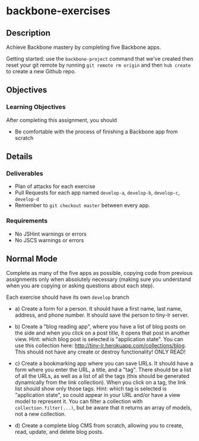 # backbone-exercises

## Description

Achieve Backbone mastery by completing five Backbone apps.

Getting started: use the `backbone-project` command that we've created then reset your git remote by running `git remote rm origin` and then `hub create` to create a new Github repo.

## Objectives

### Learning Objectives

After completing this assignment, you should

* Be comfortable with the process of finishing a Backbone app from scratch

## Details

### Deliverables

* Plan of attacks for each exercise
* Pull Requests for each app named `develop-a`, `develop-b`, `develop-c`, `develop-d`
* Remember to `git checkout master` between every app.

### Requirements

* No JSHint warnings or errors
* No JSCS warnings or errors

## Normal Mode
Complete as many of the five apps as possible, copying code from previous
assignments only when absolutely necessary (making sure you understand when you are copying or asking questions about each step).

Each exercise should have its own `develop` branch

* a) Create a form for a person. It should have a first name, last name,
address, and phone number.  It should save the person to tiny-lr server.

* b) Create a "blog reading app", where you have a list of blog posts on the
side and when you click on a post title, it opens that post in another view.
Hint: which blog post is selected is "application state". You can use this collection here: http://tiny-lr.herokuapp.com/collections/blog.
This should not have any create or destroy functionality! ONLY READ!

* c) Create a bookmarking app where you can save URLs. It should have a form
where you enter the URL, a title, and a "tag". There should be a list of all
the URLs, as well as a list of all the tags (this should be generated
dynamically from the link collection). When you click on a tag, the link list
should show only those tags. Hint: which tag is selected is "application
state", so could appear in your URL and/or have a view model to represent it.
You can filter a collection with `collection.filter(...)`, but be aware that
it returns an array of models, not a new collection.

* d) Create a complete blog CMS from scratch, allowing you to create, read,
update, and delete blog posts.
